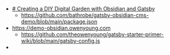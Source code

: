 
- [# Creating a DIY Digital Garden with Obsidian and Gatsby](https://dev.to/joeholmes/creating-a-diy-digital-garden-with-obsidian-and-gatsby-378e)
	- https://github.com/bathrobe/gatsby-obsidian-cms-demo/blob/main/package.json
- https://demo-obsidian.owenyoung.com
	- https://github.com/theowenyoung/gatsby-starter-primer-wiki/blob/main/gatsby-config.js
- 